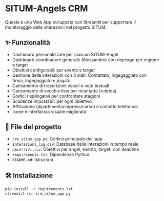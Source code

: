 # SITUM-Angels CRM

Questa è una Web App sviluppata con Streamlit per supportare il monitoraggio delle interazioni nel progetto SITUM.

## ✨ Funzionalità

- Dashboard personalizzate per ciascun SITUM-Angel
- Dashboard coordinatore generale (Alessandro) con riepilogo per regione e target
- Obiettivi configurabili per evento e target
- Gestione delle interazioni con 3 stati: Contattato, Ingegaggiato con firma, Ingegaggiato e pagato
- Caricamento di trascrizioni vocali o note testuali
- Caricamento di vecchie liste per ricontatto (rubrica)
- Grafici riepilogativi per confrontare stagioni
- Scadenze impostabili per ogni obiettivo
- Affiliazione (dipartimento/impresa/corso) e contatto telefonico
- Icone e interfaccia visuale migliorata

## 📁 File del progetto

- `crm_situm_app.py`: Codice principale dell'app
- `interazioni_log.csv`: Database delle interazioni in tempo reale
- `obiettivi.csv`: Obiettivi per angel, evento, target, con deadline
- `requirements.txt`: Dipendenze Python
- `README.md`: Istruzioni

## 🛠️ Installazione

```bash
pip install -r requirements.txt
streamlit run crm_situm_app.py

